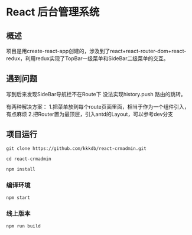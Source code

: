 # React 后台管理系统
## 概述

项目是用create-react-app创建的，涉及到了react+react-router-dom+react-redux，利用redux实现了TopBar一级菜单和SideBar二级菜单的交互。

## 遇到问题

写到后来发现SideBar导航栏不在Route下 没法实现history.push 路由的跳转。

有两种解决方案：
  1.把菜单放到每个route页面里面，相当于作为一个组件引入，有点麻烦
  2.把Router置为最顶层，引入antd的Layout，可以参考dev分支

## 项目运行

```
git clone https://github.com/kkkdb/react-crmadmin.git

cd react-crmadmin

npm install

```

### 编译环境
```
npm start

```


### 线上版本
```
npm run build

```

